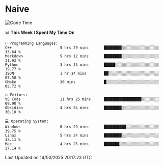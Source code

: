 # Naive
<!-- ## 日拱一卒，功不唐捐 -->
<!-- [![GitHub Streak](https://streak-stats.demolab.com/?user=XiaoXKKK)](https://git.io/streak-stats) -->
<!--START_SECTION:waka-->
![Code Time](http://img.shields.io/badge/Code%20Time-343%20hrs%2021%20mins-blue)

📊 **This Week I Spent My Time On** 

```text
💬 Programming Languages: 
C++                      5 hrs 29 mins       ████████░░░░░░░░░░░░░░░░░   33.64 % 
Markdown                 5 hrs 12 mins       ████████░░░░░░░░░░░░░░░░░   31.92 % 
Python                   3 hrs 13 mins       █████░░░░░░░░░░░░░░░░░░░░   19.77 % 
JSON                     1 hr 14 mins        ██░░░░░░░░░░░░░░░░░░░░░░░   07.58 % 
CMake                    26 mins             █░░░░░░░░░░░░░░░░░░░░░░░░   02.72 % 

🔥 Editors: 
VS Code                  11 hrs 25 mins      █████████████████░░░░░░░░   69.90 % 
Obsidian                 4 hrs 54 mins       ████████░░░░░░░░░░░░░░░░░   30.10 % 

💻 Operating System: 
Windows                  6 hrs 29 mins       ██████████░░░░░░░░░░░░░░░   39.75 % 
Linux                    5 hrs 24 mins       ████████░░░░░░░░░░░░░░░░░   33.11 % 
Mac                      4 hrs 25 mins       ███████░░░░░░░░░░░░░░░░░░   27.14 % 
```


 Last Updated on 14/03/2025 20:17:23 UTC
<!--END_SECTION:waka-->
